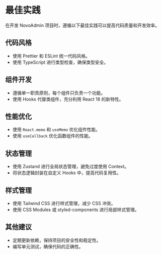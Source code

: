 # 最佳实践

在开发 NovoAdmin 项目时，遵循以下最佳实践可以提高代码质量和开发效率。

## 代码风格

- 使用 Prettier 和 ESLint 统一代码风格。
- 使用 TypeScript 进行类型检查，确保类型安全。

## 组件开发

- 遵循单一职责原则，每个组件只负责一个功能。
- 使用 Hooks 代替类组件，充分利用 React 18 的新特性。

## 性能优化

- 使用 `React.memo` 和 `useMemo` 优化组件性能。
- 使用 `useCallback` 优化函数组件的性能。

## 状态管理

- 使用 Zustand 进行全局状态管理，避免过度使用 Context。
- 将状态逻辑封装在自定义 Hooks 中，提高代码复用性。

## 样式管理

- 使用 Tailwind CSS 进行样式管理，减少 CSS 冲突。
- 使用 CSS Modules 或 styled-components 进行局部样式管理。

## 其他建议

- 定期更新依赖，保持项目的安全性和稳定性。
- 编写单元测试，确保代码的正确性。 